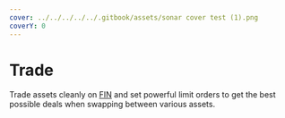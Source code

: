 ```yaml
---
cover: ../../../../../.gitbook/assets/sonar cover test (1).png
coverY: 0
---
```


# Trade

Trade assets cleanly on [FIN](../../../../fin/) and set powerful limit orders to get the best possible deals when swapping between various assets.
